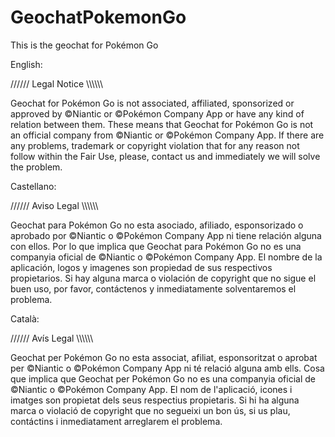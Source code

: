 # GeochatPokemonGo
This is the geochat for Pokémon Go

English:

////// Legal Notice \\\\\\\\\\\\

Geochat for Pokémon Go is not associated, affiliated, sponsorized or approved by ©Niantic or ©Pokémon Company App or have any kind of relation between them. These means that Geochat for Pokémon Go is not an official company from ©Niantic or ©Pokémon Company App. If there are any problems, trademark or copyright violation that for any reason not follow within the Fair Use, please, contact us and immediately we will solve the problem.


Castellano:

////// Aviso Legal \\\\\\\\\\\\

Geochat para Pokémon Go no esta asociado, afiliado, esponsorizado o aprobado por ©Niantic o ©Pokémon Company App ni tiene relación alguna con ellos. Por lo que implica que Geochat para Pokémon Go no es una companyia oficial de ©Niantic o ©Pokémon Company App. El nombre de la aplicación, logos y imagenes son propiedad de sus respectivos propietarios. Si hay alguna marca o violación de copyright que no sigue el buen uso, por favor, contáctenos y inmediatamente solventaremos el problema.


Català:

////// Avís Legal \\\\\\\\\\\\

Geochat per Pokémon Go no esta associat, afiliat, esponsoritzat o aprobat per ©Niantic o ©Pokémon Company App ni té relació alguna amb ells. Cosa que implica que Geochat per Pokémon Go no es una companyia oficial de ©Niantic o ©Pokémon Company App. El nom de l'aplicació, icones i imatges son propietat dels seus respectius propietaris. Si hi ha alguna marca o violació de copyright que no segueixi un bon ús, si us plau, contáctins i inmediatament arreglarem el problema.
